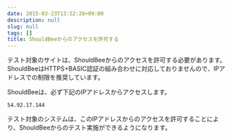 ```yaml
---
date: 2015-03-23T13:52:28+09:00
description: null
slug: null
tags: []
title: ShouldBeeからのアクセスを許可する
---
```


テスト対象のサイトは、ShouldBeeからのアクセスを許可する必要があります。
ShouldBeeはHTTPS+BASIC認証の組み合わせに対応しておりませんので、IPアドレスでの制限を推奨しています。

ShouldBeeは、必ず下記のIPアドレスからアクセスします。

```
54.92.17.144
```

テスト対象のシステムは、このIPアドレスからのアクセスを許可することにより、ShouldBeeからのテスト実施ができるようになります。
